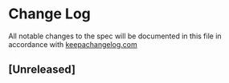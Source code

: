 # Change Log

All notable changes to the spec will be documented in this file in
accordance with [keepachangelog.com](http://keepachangelog.com/)

## [Unreleased]
